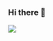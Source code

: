 ### Hi there 👋
<img src="https://capsule-render.vercel.app/api?type=waving&transparent&color=0096FF&height=100&section=header&text=Hi_there_👋&fontSize=90&fontColor=72FFFF" />
<!--
**jinsimpunch/jinsimpunch** is a ✨ _special_ ✨ repository because its `README.md` (this file) appears on your GitHub profile.

Here are some ideas to get you started:

- 🔭 I’m currently working on ...
- 🌱 I’m currently learning ...
- 👯 I’m looking to collaborate on ...
- 🤔 I’m looking for help with ...
- 💬 Ask me about ...
- 📫 How to reach me: ...
- 😄 Pronouns: ...
- ⚡ Fun fact: ...
-->


**what is this** hi~!
